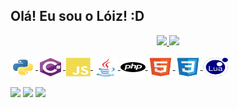 ## Olá! Eu sou o Lóiz! :D
 
<div align="center">
  <a href="https://github.com/loizhg">
  <img height="140em" src="https://github-readme-stats.vercel.app/api?username=loizhg&show_icons=true&theme=dark&include_all_commits=true&count_private=true"/>
  <img height="140em" src="https://github-readme-stats.vercel.app/api/top-langs/?username=loizhg&layout=compact&langs_count=7&theme=dark"/>
</div>
  <div style="display: inline_block"><br>
   
  <img align="center" alt="loiz-python" height="30" width="40" src="https://github.com/devicons/devicon/blob/master/icons/python/python-original.svg">
  <img align="center" alt="loiz-Csharp" height="30" width="40" src="https://raw.githubusercontent.com/devicons/devicon/master/icons/csharp/csharp-original.svg">
  <img align="center" alt="loiz-Js" height="30" width="40" src="https://raw.githubusercontent.com/devicons/devicon/master/icons/javascript/javascript-plain.svg">
  <img align="center" alt="loiz-Js" height="30" width="40" src="https://github.com/devicons/devicon/blob/master/icons/java/java-original.svg">
  <img align="center" alt="loiz-php" height="30" width="40" src="https://github.com/devicons/devicon/blob/master/icons/php/php-plain.svg">
    <img align="center" alt="loiz-HTML" height="30" width="40" src="https://raw.githubusercontent.com/devicons/devicon/master/icons/html5/html5-original.svg">
  <img align="center" alt="loiz-CSS" height="30" width="40" src="https://raw.githubusercontent.com/devicons/devicon/master/icons/css3/css3-original.svg">
  <img align="center" alt="loiz-lua" height="30" width="40" src="https://github.com/devicons/devicon/blob/master/icons/lua/lua-original-wordmark.svg">  
  
  </div>
  <br>
  
  <div> 
  <a href="https://instagram.com/loizhg" target="_blank"><img src="https://img.shields.io/badge/-Instagram-%23E4405F?style=for-the-badge&logo=instagram&logoColor=white" target="_blank"></a>
  <a href = "mailto:giuleramos@gmail.com"><img src="https://img.shields.io/badge/Gmail-D14836?style=for-the-badge&logo=gmail&logoColor=white" target="_blank"></a>
  <a href="https://www.linkedin.com/in/loizhg/" target="_blank"><img src="https://img.shields.io/badge/-LinkedIn-%230077B5?style=for-the-badge&logo=linkedin&logoColor=white" target="_blank"></a>    
